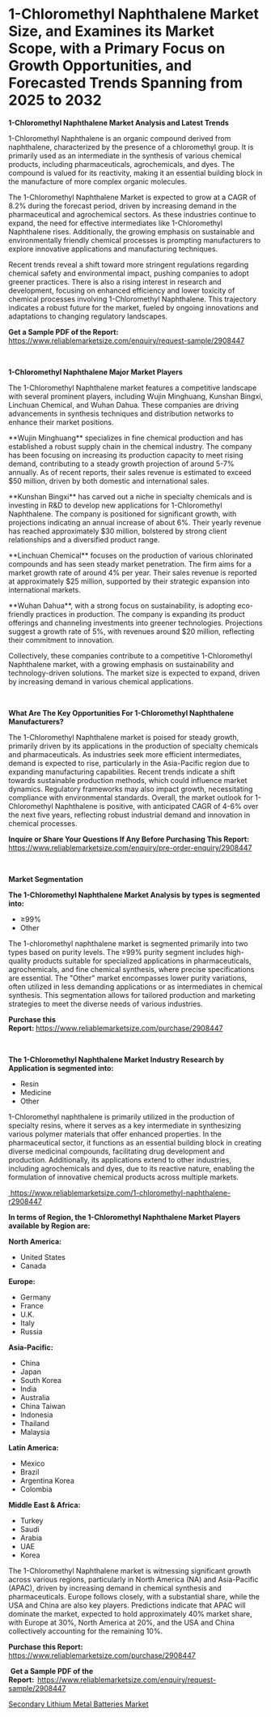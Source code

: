 <p><h1>1-Chloromethyl Naphthalene Market Size, and Examines its Market Scope, with a Primary Focus on Growth Opportunities, and Forecasted Trends Spanning from 2025 to 2032</h1></p><p><strong>1-Chloromethyl Naphthalene Market Analysis and Latest Trends</strong></p>
<p><p>1-Chloromethyl Naphthalene is an organic compound derived from naphthalene, characterized by the presence of a chloromethyl group. It is primarily used as an intermediate in the synthesis of various chemical products, including pharmaceuticals, agrochemicals, and dyes. The compound is valued for its reactivity, making it an essential building block in the manufacture of more complex organic molecules.</p><p>The 1-Chloromethyl Naphthalene Market is expected to grow at a CAGR of 8.2% during the forecast period, driven by increasing demand in the pharmaceutical and agrochemical sectors. As these industries continue to expand, the need for effective intermediates like 1-Chloromethyl Naphthalene rises. Additionally, the growing emphasis on sustainable and environmentally friendly chemical processes is prompting manufacturers to explore innovative applications and manufacturing techniques.</p><p>Recent trends reveal a shift toward more stringent regulations regarding chemical safety and environmental impact, pushing companies to adopt greener practices. There is also a rising interest in research and development, focusing on enhanced efficiency and lower toxicity of chemical processes involving 1-Chloromethyl Naphthalene. This trajectory indicates a robust future for the market, fueled by ongoing innovations and adaptations to changing regulatory landscapes.</p></p>
<p><strong>Get a Sample PDF of the Report:&nbsp;</strong> <a href="https://www.reliablemarketsize.com/enquiry/request-sample/2908447?utm_campaign=2952&utm_medium=2&utm_source=Github&utm_content=ia&utm_term=12032025&utm_id=1-chloromethyl-naphthalene">https://www.reliablemarketsize.com/enquiry/request-sample/2908447</a></p>
<p>&nbsp;</p>
<p><strong>1-Chloromethyl Naphthalene Major Market Players</strong></p>
<p><p>The 1-Chloromethyl Naphthalene market features a competitive landscape with several prominent players, including Wujin Minghuang, Kunshan Bingxi, Linchuan Chemical, and Wuhan Dahua. These companies are driving advancements in synthesis techniques and distribution networks to enhance their market positions.</p><p>**Wujin Minghuang** specializes in fine chemical production and has established a robust supply chain in the chemical industry. The company has been focusing on increasing its production capacity to meet rising demand, contributing to a steady growth projection of around 5-7% annually. As of recent reports, their sales revenue is estimated to exceed $50 million, driven by both domestic and international sales.</p><p>**Kunshan Bingxi** has carved out a niche in specialty chemicals and is investing in R&D to develop new applications for 1-Chloromethyl Naphthalene. The company is positioned for significant growth, with projections indicating an annual increase of about 6%. Their yearly revenue has reached approximately $30 million, bolstered by strong client relationships and a diversified product range.</p><p>**Linchuan Chemical** focuses on the production of various chlorinated compounds and has seen steady market penetration. The firm aims for a market growth rate of around 4% per year. Their sales revenue is reported at approximately $25 million, supported by their strategic expansion into international markets.</p><p>**Wuhan Dahua**, with a strong focus on sustainability, is adopting eco-friendly practices in production. The company is expanding its product offerings and channeling investments into greener technologies. Projections suggest a growth rate of 5%, with revenues around $20 million, reflecting their commitment to innovation.</p><p>Collectively, these companies contribute to a competitive 1-Chloromethyl Naphthalene market, with a growing emphasis on sustainability and technology-driven solutions. The market size is expected to expand, driven by increasing demand in various chemical applications.</p></p>
<p>&nbsp;</p>
<p><strong>What Are The Key Opportunities For 1-Chloromethyl Naphthalene Manufacturers?</strong></p>
<p><p>The 1-Chloromethyl Naphthalene market is poised for steady growth, primarily driven by its applications in the production of specialty chemicals and pharmaceuticals. As industries seek more efficient intermediates, demand is expected to rise, particularly in the Asia-Pacific region due to expanding manufacturing capabilities. Recent trends indicate a shift towards sustainable production methods, which could influence market dynamics. Regulatory frameworks may also impact growth, necessitating compliance with environmental standards. Overall, the market outlook for 1-Chloromethyl Naphthalene is positive, with anticipated CAGR of 4-6% over the next five years, reflecting robust industrial demand and innovation in chemical processes.</p></p>
<p><strong>Inquire or Share Your Questions If Any Before Purchasing This Report:</strong> <a href="https://www.reliablemarketsize.com/enquiry/pre-order-enquiry/2908447?utm_campaign=2952&utm_medium=2&utm_source=Github&utm_content=ia&utm_term=12032025&utm_id=1-chloromethyl-naphthalene">https://www.reliablemarketsize.com/enquiry/pre-order-enquiry/2908447</a></p>
<p>&nbsp;</p>
<p><strong>Market Segmentation</strong></p>
<p><strong>The 1-Chloromethyl Naphthalene Market Analysis by types is segmented into:</strong></p>
<p><ul><li>≥99%</li><li>Other</li></ul></p>
<p><p>The 1-chloromethyl naphthalene market is segmented primarily into two types based on purity levels. The ≥99% purity segment includes high-quality products suitable for specialized applications in pharmaceuticals, agrochemicals, and fine chemical synthesis, where precise specifications are essential. The "Other" market encompasses lower purity variations, often utilized in less demanding applications or as intermediates in chemical synthesis. This segmentation allows for tailored production and marketing strategies to meet the diverse needs of various industries.</p></p>
<p><strong>Purchase this Report:&nbsp;</strong><a href="https://www.reliablemarketsize.com/purchase/2908447?utm_campaign=2952&utm_medium=2&utm_source=Github&utm_content=ia&utm_term=12032025&utm_id=1-chloromethyl-naphthalene">https://www.reliablemarketsize.com/purchase/2908447</a></p>
<p>&nbsp;</p>
<p><strong>The 1-Chloromethyl Naphthalene Market Industry Research by Application is segmented into:</strong></p>
<p><ul><li>Resin</li><li>Medicine</li><li>Other</li></ul></p>
<p><p>1-Chloromethyl naphthalene is primarily utilized in the production of specialty resins, where it serves as a key intermediate in synthesizing various polymer materials that offer enhanced properties. In the pharmaceutical sector, it functions as an essential building block in creating diverse medicinal compounds, facilitating drug development and production. Additionally, its applications extend to other industries, including agrochemicals and dyes, due to its reactive nature, enabling the formulation of innovative chemical products across multiple markets.</p></p>
<p><a href="https://www.reliablemarketsize.com/1-chloromethyl-naphthalene-r2908447?utm_campaign=2952&utm_medium=2&utm_source=Github&utm_content=ia&utm_term=12032025&utm_id=1-chloromethyl-naphthalene">&nbsp;https://www.reliablemarketsize.com/1-chloromethyl-naphthalene-r2908447</a></p>
<p><strong>In terms of Region, the 1-Chloromethyl Naphthalene Market Players available by Region are:</strong></p>
<p>
    <p> <strong> North America: </strong>
        <ul>
            <li>United States</li>
            <li>Canada</li>
        </ul>
        </p> 
    <p> <strong> Europe: </strong>
        <ul>
            <li>Germany</li>
            <li>France</li>
            <li>U.K.</li>
            <li>Italy</li>
            <li>Russia</li>
        </ul>
        </p> 
    <p> <strong> Asia-Pacific: </strong>
        <ul>
            <li>China</li>
            <li>Japan</li>
            <li>South Korea</li>
            <li>India</li>
            <li>Australia</li>
            <li>China Taiwan</li>
            <li>Indonesia</li>
            <li>Thailand</li>
            <li>Malaysia</li>
        </ul>
        </p> 
    <p> <strong> Latin America: </strong>
        <ul>
            <li>Mexico</li>
            <li>Brazil</li>
            <li>Argentina Korea</li>
            <li>Colombia</li>
        </ul>
        </p> 
    <p> <strong> Middle East & Africa: </strong>
        <ul>
            <li>Turkey</li>
            <li>Saudi</li>
            <li>Arabia</li>
            <li>UAE</li>
            <li>Korea</li>
        </ul>
    </p>
    </p>
<p><p>The 1-Chloromethyl Naphthalene market is witnessing significant growth across various regions, particularly in North America (NA) and Asia-Pacific (APAC), driven by increasing demand in chemical synthesis and pharmaceuticals. Europe follows closely, with a substantial share, while the USA and China are also key players. Predictions indicate that APAC will dominate the market, expected to hold approximately 40% market share, with Europe at 30%, North America at 20%, and the USA and China collectively accounting for the remaining 10%.</p></p>
<p><strong>Purchase this Report: </strong><a href="https://www.reliablemarketsize.com/purchase/2908447?utm_campaign=2952&utm_medium=2&utm_source=Github&utm_content=ia&utm_term=12032025&utm_id=1-chloromethyl-naphthalene">https://www.reliablemarketsize.com/purchase/2908447</a></p>
<p>&nbsp;<strong>Get a Sample PDF of the Report:&nbsp;&nbsp;</strong><a href="https://www.reliablemarketsize.com/enquiry/request-sample/2908447?utm_campaign=2952&utm_medium=2&utm_source=Github&utm_content=ia&utm_term=12032025&utm_id=1-chloromethyl-naphthalene">https://www.reliablemarketsize.com/enquiry/request-sample/2908447</a></p>
<p><strong></strong></p>
<p><p><a href="https://github.com/vigatoimrene04/Market-Research-Report-List-1/blob/main/secondary-lithium-metal-batteries-market.md?utm_campaign=2952&utm_medium=2&utm_source=Github&utm_content=ia&utm_term=12032025&utm_id=1-chloromethyl-naphthalene">Secondary Lithium Metal Batteries Market</a></p></p>